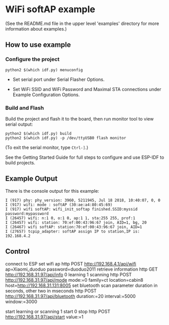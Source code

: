 # WiFi softAP example

(See the README.md file in the upper level 'examples' directory for more information about examples.)


## How to use example

### Configure the project

```
python2 $(which idf.py) menuconfig
```

* Set serial port under Serial Flasher Options.

* Set WiFi SSID and WiFi Password and Maximal STA connections under Example Configuration Options.

### Build and Flash

Build the project and flash it to the board, then run monitor tool to view serial output:

```
python2 $(which idf.py) build
python2 $(which idf.py) -p /dev/ttyUSB0 flash monitor
```

(To exit the serial monitor, type ``Ctrl-]``.)

See the Getting Started Guide for full steps to configure and use ESP-IDF to build projects.

## Example Output

There is the console output for this example:

```
I (917) phy: phy_version: 3960, 5211945, Jul 18 2018, 10:40:07, 0, 0
I (917) wifi: mode : softAP (30:ae:a4:80:45:69)
I (917) wifi softAP: wifi_init_softap finished.SSID:myssid password:mypassword
I (26457) wifi: n:1 0, o:1 0, ap:1 1, sta:255 255, prof:1
I (26457) wifi: station: 70:ef:00:43:96:67 join, AID=1, bg, 20
I (26467) wifi softAP: station:70:ef:00:43:96:67 join, AID=1
I (27657) tcpip_adapter: softAP assign IP to station,IP is: 192.168.4.2
```
## Control

connect to ESP
set wifi ap
http POST http://192.168.4.1/api/wifi ap=Xiaomi_duoduo password=duoduo2011
retrieve information
http GET http://192.168.31.97/api/info
0 learning 1 scanning
http POST http://192.168.31.97/api/mode mode:=0 family=ct location=cabin8 host=http://192.168.31.131:8005
set bluetooth scan parameter duration in seconds, other two in mseconds
http POST http://192.168.31.97/api/bluetooth duration:=20 interval:=5000 window:=3000

start learning or scanning   1 start  0 stop
http POST http://192.168.31.97/api/start value:=1

